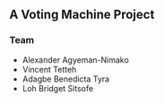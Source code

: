 ## A Voting Machine Project

### Team

* Alexander Agyeman-Nimako
* Vincent Tetteh
* Adagbe Benedicta Tyra
* Loh Bridget Sitsofe

